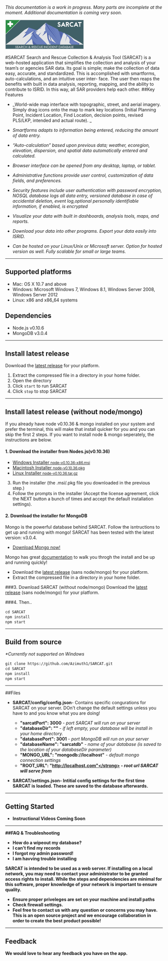 _This documentation is a work in progress. Many parts are incomplete at the moment. Additional documentation is coming very soon._


![alt tag](https://github.com/Azimuth1/SARCAT/blob/master/meteor/public/icon.png?raw=true)

#SARCAT
Search and Rescue Collection & Analysis Tool (SARCAT) is a web-hosted application that simplifies the collection and analysis of your team’s or agencies SAR data. Its goal is simple; make the collection of data easy, accurate, and standardized. This is accomplished with smartforms, auto-calculations, and an intuitive user inter-
face. The user then reaps the benefits with built in data analysis, reporting, mapping, and the ability to contribute to ISRID. In this way, all SAR providers help each other.
##Key Features
* _World-wide map interface with topographic, street, and aerial imagery. Simply drag icons onto the map to mark key locations (Initial Planning Point, Incident Location, Find Location, decision points, revised PLS/LKP, intended and actual route). _

* _Smartforms adapts to information being entered, reducing the amount of data entry._
* _“Auto-calculation” based upon previous data; weather, ecoregion, elevation, dispersion, and spatial data automatically entered and calculated._

* _Browser interface can be opened from any desktop, laptop, or tablet._

* _Administrative functions provide user control, customization of data fields, and preferences._

* _Security features include user authentication with password encryption, NOSQL database logs all data entry, versioned database in case of accidental deletion, event log,optional personally identifiable information, if enabled, is encrypted_

* _Visualize your data with built in dashboards, analysis tools, maps, and reports._

* _Download your data into other programs. Export your data easily into ISRID._

* _Can be hosted on your Linux/Unix or Microsoft server. Option for hosted version as well. Fully scalable for small or large teams._

***
## Supported platforms

*   Mac: OS X 10.7 and above
*   Windows: Microsoft Windows 7, Windows 8.1, Windows Server 2008, Windows Server 2012
*   Linux: x86 and x86_64 systems

## Dependencies

*   Node.js v0.10.6
*   MongoDB v3.0.4
*   ***

## Install latest release

Download the [latest release](http://spa.tial.ly:8080/download.html) for your platform.

1. Extract the compressed file in a directory in your home folder.
2. Open the directory
3. Click <code>start</code> to run SARCAT
4. Click <code>stop</code> to stop SARCAT

                
                
* * *
## Install latest release (without node/mongo)
If you already have node v0.10.36 & mongo installed on your system and prefer the terminal, this will make that install quicker for you and you can skip the first 2 steps. If you want to install node & mongo seperately, the instructions are below.

#### 1. Download the installer from Nodes.js(v0.10.36)

*   [Windows Installer <small>node-v0.10.36-x86.msi</small>](https://nodejs.org/dist/v0.10.36/node-v0.10.36-x86.msi)
*   [Macintosh Installer <small>node-v0.10.36.pkg</small>](http://nodejs.org/dist/v0.10.36/node-v0.10.36.pkg)
*   [Linux Installer <small>node-v0.10.36.tar.gz</small>](http://nodejs.org/dist/v0.10.36/node-v0.10.36-linux-x64.tar.gz)

3.  Run the installer (the .msi/.pkg file you downloaded in the previous step.)
4.  Follow the prompts in the installer (Accept the license agreement, click the NEXT button a bunch of times and accept the default installation settings).



#### 2. Download the installer for MongoDB

Mongo is the powerful database behind SARCAT. Follow the isntructions to get up and running with mongo! SARCAT has been tested with the latest version: v3.0.4.


*   [Download Mongo now!](https://www.mongodb.org/downloads)

Mongo has great [documentation](http://docs.mongodb.org/manual/) to walk you throgh the install and be up and running quickly!

* Download the [latest release](http://spa.tial.ly:8080/download.html) (sans node/mongo) for your platform.
* Extract the compressed file in a directory in your home folder.

###3. Download SARCAT (without node/mongo)
Download the [latest release](http://spa.tial.ly:8080/download.html) (sans node/mongo) for your platform.

###4. Then.. 

    cd SARCAT
    npm install
    npm start

* * *
## Build from source
_*Currently not supported on Windows_

    git clone https://github.com/Azimuth1/SARCAT.git
    cd SARCAT
    npm install
    npm start

* * *


##Files


* <strong>SARCAT/config/config.json</strong>- Contains specific congurations for SARCAT on your server. DOn't change the default settings unless you have to and you know what you are doing!
    * <strong>"sarcatPort": 3000</strong> - _port SARCAT will run on your server_
    * <strong>"databaseDir": ""</strong> - _if left empty, your database will be install in your home directory._
    * <strong>"databasePort": 3001</strong> - _port MongoDB will run on your server_
    * <strong>"databaseName": "sarcatdb"</strong> - _name of your database (is saved to the location of your databaseDir parameter)_
    * <strong>"MONGO_URL": "mongodb://localhost"</strong> - *default mongo connection settings*
    * <strong>"ROOT_URL": "http://localhost.com"</strong> - *root url SARCAT will serve from*
    


* <strong>SARCAT/settings.json</strong>- Intitial config settings for the first time SARCAT is loaded. These are saved to the database afterwards.


***
## Getting Started
* Instructional Videos Coming Soon
* * *
##FAQ & Troubleshooting
* How do a wipeout my database?
* I can't find my records
* I forgot my admin password!
* I am havving trouble installing



SARCAT is intended to be used as a web server. If installing on a local network, you may need to contact your administrator to be granted access rights to install. While the steps and dependencies are minimal for this software, proper knowledge of your network is important to ensure quality.

*   Ensure proper priveleges are set on your machine and install paths
*   Check firewall settings.
*   Feel free to contact us with any question or concerns you may have. This is an open source project and we encourage collaboration in order to create the best product possible!





* * *



## Feedback
We would love to hear any feedback you have on the app.
